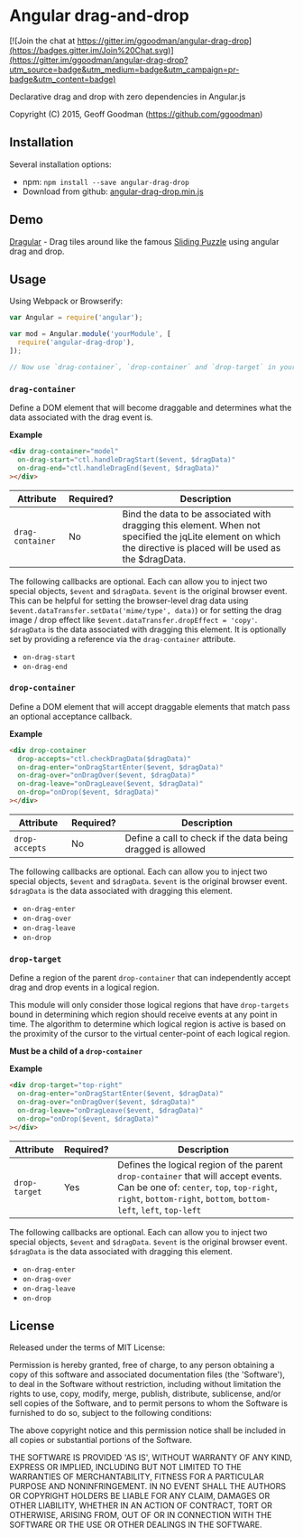 Angular drag-and-drop
=====================

[![Join the chat at https://gitter.im/ggoodman/angular-drag-drop](https://badges.gitter.im/Join%20Chat.svg)](https://gitter.im/ggoodman/angular-drag-drop?utm_source=badge&utm_medium=badge&utm_campaign=pr-badge&utm_content=badge)

Declarative drag and drop with zero dependencies in Angular.js

Copyright (C) 2015, Geoff Goodman (https://github.com/ggoodman)



Installation
------------

Several installation options:
* npm: `npm install --save angular-drag-drop`
* Download from github: [angular-drag-drop.min.js](https://raw.github.com/ggoodman/angular-drag-drop/master/dist/angular-drag-drop.min.js)



Demo
----

[Dragular](http://bit.ly/17E25d2) - Drag tiles around like the famous
[Sliding Puzzle](http://en.wikipedia.org/wiki/Sliding_puzzle) using angular drag and drop.

Usage
-----

Using Webpack or Browserify:

```js
var Angular = require('angular');

var mod = Angular.module('yourModule', [
  require('angular-drag-drop'),
]);

// Now use `drag-container`, `drop-container` and `drop-target` in your templates
```



### `drag-container`

Define a DOM element that will become draggable and determines what the data associated with the drag event is.

**Example**

```html
<div drag-container="model"
  on-drag-start="ctl.handleDragStart($event, $dragData)"
  on-drag-end="ctl.handleDragEnd($event, $dragData)"
></div>
```

Attribute | Required? | Description
----------|-----------|------------
`drag-container` | No | Bind the data to be associated with dragging this element. When not specified the jqLite element on which the directive is placed will be used as the $dragData.

The following callbacks are optional.
Each can allow you to inject two special objects, `$event` and `$dragData`.
`$event` is the original browser event.
This can be helpful for setting the browser-level drag data using `$event.dataTransfer.setData('mime/type', data)`)
or for setting the drag image / drop effect like `$event.dataTransfer.dropEffect = 'copy'`.
`$dragData` is the data associated with dragging this element.
It is optionally set by providing a reference via the `drag-container` attribute.

* `on-drag-start`
* `on-drag-end`



### `drop-container`

Define a DOM element that will accept draggable elements that match pass an optional acceptance callback.

**Example**

```html
<div drop-container
  drop-accepts="ctl.checkDragData($dragData)"
  on-drag-enter="onDragStartEnter($event, $dragData)"
  on-drag-over="onDragOver($event, $dragData)"
  on-drag-leave="onDragLeave($event, $dragData)"
  on-drop="onDrop($event, $dragData)"
></div>
```

Attribute | Required? | Description
----------|-----------|------------
`drop-accepts` | No | Define a call to check if the data being dragged is allowed

The following callbacks are optional.
Each can allow you to inject two special objects, `$event` and `$dragData`.
`$event` is the original browser event.
`$dragData` is the data associated with dragging this element.

* `on-drag-enter`
* `on-drag-over`
* `on-drag-leave`
* `on-drop`



### `drop-target`

Define a region of the parent `drop-container` that can independently accept drag and drop events in a logical region.

This module will only consider those logical regions that have `drop-targets` bound in determining which region
should receive events at any point in time. The algorithm to determine which logical region is active is based
on the proximity of the cursor to the virtual center-point of each logical region.

**Must be a child of a `drop-container`**

**Example**

```html
<div drop-target="top-right"
  on-drag-enter="onDragStartEnter($event, $dragData)"
  on-drag-over="onDragOver($event, $dragData)"
  on-drag-leave="onDragLeave($event, $dragData)"
  on-drop="onDrop($event, $dragData)"
></div>
```

Attribute | Required? | Description
----------|-----------|------------
`drop-target` | Yes | Defines the logical region of the parent `drop-container` that will accept events. Can be one of: `center`, `top`, `top-right`, `right`, `bottom-right`, `bottom`, `bottom-left`, `left`, `top-left`

The following callbacks are optional.
Each can allow you to inject two special objects, `$event` and `$dragData`.
`$event` is the original browser event.
`$dragData` is the data associated with dragging this element.

* `on-drag-enter`
* `on-drag-over`
* `on-drag-leave`
* `on-drop`



License
-------

Released under the terms of MIT License:

Permission is hereby granted, free of charge, to any person obtaining
a copy of this software and associated documentation files (the
'Software'), to deal in the Software without restriction, including
without limitation the rights to use, copy, modify, merge, publish,
distribute, sublicense, and/or sell copies of the Software, and to
permit persons to whom the Software is furnished to do so, subject to
the following conditions:

The above copyright notice and this permission notice shall be
included in all copies or substantial portions of the Software.

THE SOFTWARE IS PROVIDED 'AS IS', WITHOUT WARRANTY OF ANY KIND,
EXPRESS OR IMPLIED, INCLUDING BUT NOT LIMITED TO THE WARRANTIES OF
MERCHANTABILITY, FITNESS FOR A PARTICULAR PURPOSE AND NONINFRINGEMENT.
IN NO EVENT SHALL THE AUTHORS OR COPYRIGHT HOLDERS BE LIABLE FOR ANY
CLAIM, DAMAGES OR OTHER LIABILITY, WHETHER IN AN ACTION OF CONTRACT,
TORT OR OTHERWISE, ARISING FROM, OUT OF OR IN CONNECTION WITH THE
SOFTWARE OR THE USE OR OTHER DEALINGS IN THE SOFTWARE.
